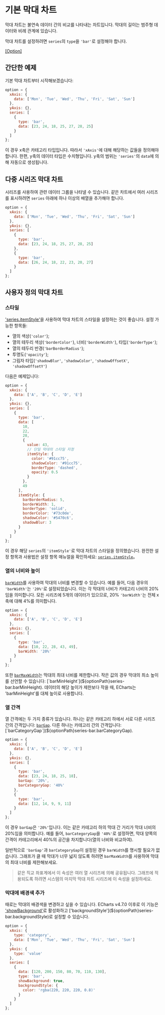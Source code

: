 # 기본 막대 차트

막대 차트는 불연속 데이터 간의 비교를 나타내는 차트입니다. 막대의 길이는 범주형 데이터와 비례 관계에 있습니다.

막대 차트를 설정하려면 `series`의 `type`을 `'bar'`로 설정해야 합니다.

[[Option]](${optionPath}series-bar)

## 간단한 예제

기본 막대 차트부터 시작해보겠습니다:

```js live
option = {
  xAxis: {
    data: ['Mon', 'Tue', 'Wed', 'Thu', 'Fri', 'Sat', 'Sun']
  },
  yAxis: {},
  series: [
    {
      type: 'bar',
      data: [23, 24, 18, 25, 27, 28, 25]
    }
  ]
};
```

이 경우 x축은 카테고리 타입입니다. 따라서 `'xAxis'`에 대해 해당하는 값들을 정의해야 합니다. 한편, y축의 데이터 타입은 수치형입니다. y축의 범위는 `'series'`의 `data`에 의해 자동으로 생성됩니다.

## 다중 시리즈 막대 차트

시리즈를 사용하여 관련 데이터 그룹을 나타낼 수 있습니다. 같은 차트에서 여러 시리즈를 표시하려면 `series` 아래에 하나 이상의 배열을 추가해야 합니다.

```js live
option = {
  xAxis: {
    data: ['Mon', 'Tue', 'Wed', 'Thu', 'Fri', 'Sat', 'Sun']
  },
  yAxis: {},
  series: [
    {
      type: 'bar',
      data: [23, 24, 18, 25, 27, 28, 25]
    },
    {
      type: 'bar',
      data: [26, 24, 18, 22, 23, 20, 27]
    }
  ]
};
```

## 사용자 정의 막대 차트

### 스타일

['series.itemStyle'](${optionPath}series-bar.itemStyle)을 사용하여 막대 차트의 스타일을 설정하는 것이 좋습니다. 설정 가능한 항목들:

- 열의 색상(`'color'`);
- 열의 테두리 색상(`'borderColor'`), 너비(`'borderWidth'`), 타입(`'borderType'`);
- 열의 테두리 반경(`'barBorderRadius'`);
- 투명도(`'opacity'`);
- 그림자 타입(`'shadowBlur'`, `'shadowColor'`, `'shadowOffsetX'`, `'shadowOffsetY'`)

다음은 예제입니다:

```js live
option = {
  xAxis: {
    data: ['A', 'B', 'C', 'D', 'E']
  },
  yAxis: {},
  series: [
    {
      type: 'bar',
      data: [
        10,
        22,
        28,
        {
          value: 43,
          // 단일 막대의 스타일 지정
          itemStyle: {
            color: '#91cc75',
            shadowColor: '#91cc75',
            borderType: 'dashed',
            opacity: 0.5
          }
        },
        49
      ],
      itemStyle: {
        barBorderRadius: 5,
        borderWidth: 1,
        borderType: 'solid',
        borderColor: '#73c0de',
        shadowColor: '#5470c6',
        shadowBlur: 3
      }
    }
  ]
};
```

이 경우 해당 `series`의 `'itemStyle'`로 막대 차트의 스타일을 정의했습니다. 완전한 설정 항목과 사용법은 설정 항목 매뉴얼을 확인하세요: [`series.itemStyle`](${optionPath}series-bar.itemStyle)。

### 열의 너비와 높이

[`barWidth`](${optionPath}#series-bar.barWidth)를 사용하여 막대의 너비를 변경할 수 있습니다. 예를 들어, 다음 경우의 `'barWidth'`는 `'20%'`로 설정되었습니다. 이는 각 막대의 너비가 카테고리 너비의 20%임을 의미합니다. 모든 시리즈에 5개의 데이터가 있으므로, 20% `'barWidth'`는 전체 x축에 대해 4%를 의미합니다.

```js live
option = {
  xAxis: {
    data: ['A', 'B', 'C', 'D', 'E']
  },
  yAxis: {},
  series: [
    {
      type: 'bar',
      data: [10, 22, 28, 43, 49],
      barWidth: '20%'
    }
  ]
};
```

또한 [`barMaxWidth`](${optionPath}series-bar.barMaxWidth)는 막대의 최대 너비를 제한합니다. 작은 값의 경우 막대의 최소 높이를 선언할 수 있습니다: [`barMinHeight`](${optionPath}series-bar.barMinHeight). 데이터의 해당 높이가 제한보다 작을 때, ECharts는 'barMinHeight'를 대체 높이로 사용합니다.

### 열 간격

열 간격에는 두 가지 종류가 있습니다. 하나는 같은 카테고리 하에서 서로 다른 시리즈 간의 간격입니다: [`barGap`](${optionPath}series-bar.barGap). 다른 하나는 카테고리 간의 간격입니다: [`barCategoryGap`](${optionPath}series-bar.barCategoryGap).

```js live
option = {
  xAxis: {
    data: ['A', 'B', 'C', 'D', 'E']
  },
  yAxis: {},
  series: [
    {
      type: 'bar',
      data: [23, 24, 18, 25, 18],
      barGap: '20%',
      barCategoryGap: '40%'
    },
    {
      type: 'bar',
      data: [12, 14, 9, 9, 11]
    }
  ]
};
```

이 경우 `barGap`은 `'20%'`입니다. 이는 같은 카테고리 하의 막대 간 거리가 막대 너비의 20%임을 의미합니다. 예를 들어, `barCategoryGap`을 `'40%'`로 설정하면, 막대 양쪽의 간격이 카테고리에서 40%의 공간을 차지합니다(열의 너비와 비교하여).

일반적으로 `'barGap'`과 `barCategoryGap`이 설정된 경우 `barWidth`를 명시할 필요가 없습니다. 그래프가 클 때 막대가 너무 넓지 않도록 하려면 `barMaxWidth`를 사용하여 막대의 최대 너비를 제한해보세요.

> 같은 직교 좌표계에서 이 속성은 여러 열 시리즈에 의해 공유됩니다. 그래프에 적용되도록 하려면 시스템의 마지막 막대 차트 시리즈에 이 속성을 설정하세요.

### 막대에 배경색 추가

때로는 막대의 배경색을 변경하고 싶을 수 있습니다. ECharts v4.7.0 이후로 이 기능은 ['showBackground'](${optionPath}series-bar.showBackground)로 활성화하고 ['backgroundStyle'](${optionPath}series-bar.backgroundStyle)로 설정할 수 있습니다.

```js live
option = {
  xAxis: {
    type: 'category',
    data: ['Mon', 'Tue', 'Wed', 'Thu', 'Fri', 'Sat', 'Sun']
  },
  yAxis: {
    type: 'value'
  },
  series: [
    {
      data: [120, 200, 150, 80, 70, 110, 130],
      type: 'bar',
      showBackground: true,
      backgroundStyle: {
        color: 'rgba(220, 220, 220, 0.8)'
      }
    }
  ]
};
```
